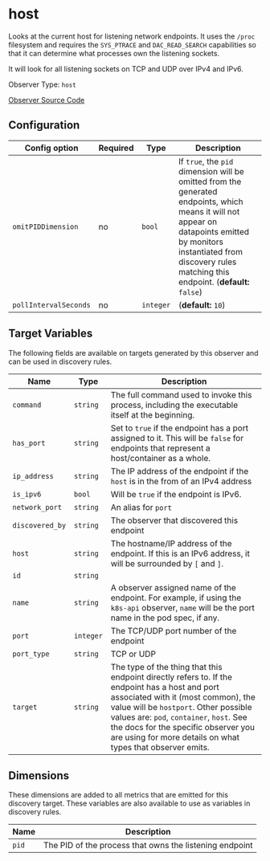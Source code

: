 
<!--- Generated by to-integrations-repo script in Smart Agent repo, DO NOT MODIFY HERE --->
<!--- GENERATED BY gomplate from scripts/docs/templates/observer-page.md.tmpl --->

# host

 Looks at the current host for listening network endpoints.
It uses the `/proc` filesystem and requires the `SYS_PTRACE` and
`DAC_READ_SEARCH` capabilities so that it can determine what processes own
the listening sockets.

It will look for all listening sockets on TCP and UDP over IPv4 and IPv6.


Observer Type: `host`

[Observer Source Code](https://github.com/signalfx/signalfx-agent/tree/master/pkg/observers/host)

## Configuration

| Config option | Required | Type | Description |
| --- | --- | --- | --- |
| `omitPIDDimension` | no | `bool` | If `true`, the `pid` dimension will be omitted from the generated endpoints, which means it will not appear on datapoints emitted by monitors instantiated from discovery rules matching this endpoint. (**default:** `false`) |
| `pollIntervalSeconds` | no | `integer` |  (**default:** `10`) |




## Target Variables

The following fields are available on targets generated by this observer and
can be used in discovery rules.

| Name | Type | Description |
| ---  | ---  | ---         |
| `command` | `string` | The full command used to invoke this process, including the executable itself at the beginning. |
| `has_port` | `string` | Set to `true` if the endpoint has a port assigned to it.  This will be `false` for endpoints that represent a host/container as a whole. |
| `ip_address` | `string` | The IP address of the endpoint if the `host` is in the from of an IPv4 address |
| `is_ipv6` | `bool` | Will be `true` if the endpoint is IPv6. |
| `network_port` | `string` | An alias for `port` |
| `discovered_by` | `string` | The observer that discovered this endpoint |
| `host` | `string` | The hostname/IP address of the endpoint.  If this is an IPv6 address, it will be surrounded by `[` and `]`. |
| `id` | `string` |  |
| `name` | `string` | A observer assigned name of the endpoint. For example, if using the `k8s-api` observer, `name` will be the port name in the pod spec, if any. |
| `port` | `integer` | The TCP/UDP port number of the endpoint |
| `port_type` | `string` | TCP or UDP |
| `target` | `string` | The type of the thing that this endpoint directly refers to.  If the endpoint has a host and port associated with it (most common), the value will be `hostport`.  Other possible values are: `pod`, `container`, `host`.  See the docs for the specific observer you are using for more details on what types that observer emits. |

## Dimensions

These dimensions are added to all metrics that are emitted for this discovery
target.  These variables are also available to use as variables in discovery
rules.

| Name | Description |
| ---  | ---         |
| `pid` | The PID of the process that owns the listening endpoint |


